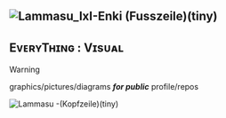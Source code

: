 <!-- dev container 4 visuals -->
![Lammasu_IxI-Enki  (Fusszeile)(tiny)](https://github.com/IxI-Enki/IxI-Enki/assets/138018029/66562d30-2c76-402a-9c78-52db8771e6ca)
---
## EᴠᴇʀʏTʜɪɴɢ : Vɪsᴜᴀʟ
>[!WARNING]
> graphics/pictures/diagrams ***for public*** profile/repos  



![Lammasu -(Kopfzeile)(tiny)](https://github.com/IxI-Enki/IxI-Enki/assets/138018029/0207bfeb-84de-4170-b0ec-27bf9010e343)
